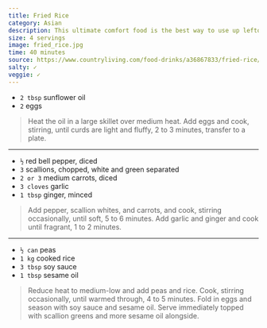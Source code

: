 ```yaml
---
title: Fried Rice
category: Asian
description: This ultimate comfort food is the best way to use up leftover rice.
size: 4 servings
image: fried_rice.jpg
time: 40 minutes
source: https://www.countryliving.com/food-drinks/a36867833/fried-rice/ 
salty: ✓
veggie: ✓
---
```


* `2 tbsp` sunflower oil
* `2` eggs

> Heat the oil in a large skillet over medium heat. Add eggs and cook, stirring, until curds are light and fluffy, 2 to 3 minutes, transfer to a plate.

---

* `½` red bell pepper, diced
* `3` scallions, chopped, white and green separated
* `2 or 3` medium carrots, diced
* `3 cloves` garlic
* `1 tbsp` ginger, minced

> Add pepper, scallion whites, and carrots, and cook, stirring occasionally, until soft, 5 to 6 minutes. Add garlic and ginger and cook until fragrant, 1 to 2 minutes.

---

* `½ can` peas
* `1 kg` cooked rice
* `3 tbsp` soy sauce
* `1 tbsp` sesame oil

> Reduce heat to medium-low and add peas and rice. Cook, stirring occasionally, until warmed through, 4 to 5 minutes. Fold in eggs and season with soy sauce and sesame oil. Serve immediately topped with scallion greens and more sesame oil alongside. 

